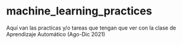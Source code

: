 # machine_learning_practices
Aquí van las practicas y/o tareas que tengan que ver con la clase de Aprendizaje Automático (Ago-Dic 2021)
